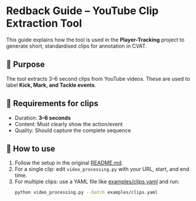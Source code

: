 # Redback Guide – YouTube Clip Extraction Tool

This guide explains how the tool is used in the **Player-Tracking** project to generate short, standardised clips for annotation in CVAT.

## 🎯 Purpose
The tool extracts 3–6 second clips from YouTube videos. These are used to label **Kick, Mark, and Tackle events**.


## 📌 Requirements for clips
- Duration: **3–6 seconds**  
- Content: Must clearly show the action/event  
- Quality: Should capture the complete sequence  

## 🚀 How to use
1. Follow the setup in the original [README.md](./README.md).  
2. For a single clip: edit `video_processing.py` with your URL, start, and end time.  
3. For multiple clips: use a YAML file like [examples/clips.yaml](./examples/clips.yaml) and run:  
   ```bash
   python video_processing.py --batch examples/clips.yaml